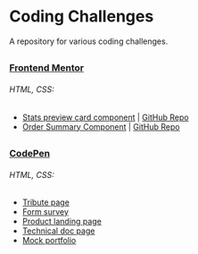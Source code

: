 # Coding Challenges
A repository for various coding challenges.
##
### [Frontend Mentor](www.frontendmentor.io)
###### HTML, CSS:
- [Stats preview card component](https://dinojetpilot.github.io/code-2-self/coding-challenges/stats-preview-card-component/) | [GitHub Repo](https://github.com/DinoJetPilot/code-2-self/tree/main/coding-challenges/stats-preview-card-component)
- [Order Summary Component](#) | [GitHub Repo](https://github.com/DinoJetPilot/code-2-self/tree/main/coding-challenges/order-summary-component-main) 
##
### [CodePen](codepen.io)
###### HTML, CSS:
- [Tribute page](https://codepen.io/jmillet/pen/GREbZMr) 
- [Form survey](https://codepen.io/jmillet/pen/eYEOdoW) 
- [Product landing page](https://codepen.io/jmillet/pen/JjyPQXQ) 
- [Technical doc page](https://codepen.io/jmillet/pen/rNzNoWN)
- [Mock portfolio](https://codepen.io/jmillet/pen/JjydQVz) 
